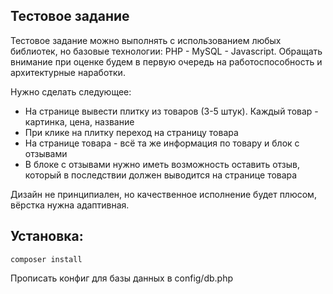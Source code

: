## Тестовое задание

Тестовое задание можно выполнять с использованием любых библиотек, но базовые технологии: PHP - MySQL - Javascript. Обращать внимание при оценке будем в первую очередь на работоспособность и архитектурные наработки.

Нужно сделать следующее:
- На странице вывести плитку из товаров (3-5 штук). Каждый товар - картинка, цена, название
- При клике на плитку переход на страницу товара
- На странице товара - всё та же информация по товару и блок с отзывами
- В блоке с отзывами нужно иметь возможность оставить отзыв, который в последствии должен выводится на странице товара

Дизайн не принципиален, но качественное исполнение будет плюсом, вёрстка нужна адаптивная.

## Установка:
```
composer install
```
Прописать конфиг для базы данных в config/db.php
